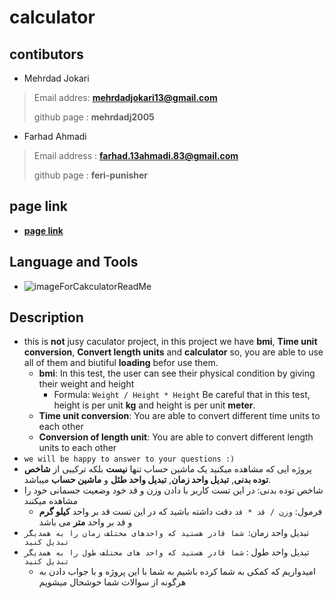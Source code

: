 # calculator
## contibutors

- Mehrdad Jokari
> Email addres: **mehrdadjokari13@gmail.com**
>
> github page : **mehrdadj2005**
- Farhad Ahmadi
> Email address : **farhad.13ahmadi.83@gmail.com**
>
> github page : **feri-punisher**

 ## page link
 -  [**page link**]()
## Language and Tools
 - ![imageForCakculatorReadMe](https://github.com/mehrdadj2005/calculator/assets/119623669/856a1bcb-6b87-40e4-bc2f-390c51653bd5)
## Description
- this is **not** jusy caculator project, in this project we have **bmi**, **Time unit conversion**, **Convert length units** and **calculator** so, you are able to use all of them and biutiful **loading** befor use them.
   - **bmi**: In this test, the user can see their physical condition by giving their weight and height
       - Formula: `Weight / Height * Height` Be careful that in this test, height is per unit **kg** and height is per unit **meter**.
    - **Time unit conversion**: You are able to convert different time units to each other
    - **Conversion of length unit**: You are able to convert different length units to each other
- `we will be happy to answer to your questions :)` 
- پروژه ایی که مشاهده میکنید یک ماشین حساب تنها **نیست** بلکه ترکیبی از **شاخص توده بدنی**, **تبدیل واحد زمان**, **تبدیل واحد طئل** و **ماشین حساب** میباشد.
- شاخص توده بدنی: در این تست کاربر با دادن وزن و قد خود وضعیت جسمانی خود را مشاهده میکنند
   - فرمول: `وزن / قد * قد` دقت داشته باشید که در این تست قد بر واحد **کیلو گرم** و قد بر واحد **متر** می باشد
- تبدیل واحد زمان:` شما قادر هستید که واحدهای مختلف زمان را به همدیگر تبدیل کنید`
- تبدیل واحد طول : `شما قادر هستید که واحد های مختلف طول را به همدیگر تبدیل کنید`
  - امیدواریم که کمکی به شما کرده باشیم به شما با این پروژه و با جواب دادن به هرگونه از سوالات شما خوشحال میشویم

    

